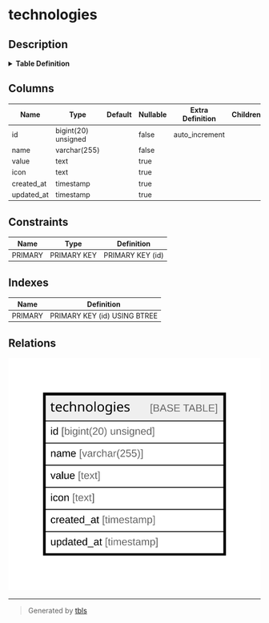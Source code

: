# technologies

## Description

<details>
<summary><strong>Table Definition</strong></summary>

```sql
CREATE TABLE `technologies` (
  `id` bigint(20) unsigned NOT NULL AUTO_INCREMENT,
  `name` varchar(255) COLLATE utf8mb4_unicode_ci NOT NULL,
  `value` text COLLATE utf8mb4_unicode_ci,
  `icon` text COLLATE utf8mb4_unicode_ci,
  `created_at` timestamp NULL DEFAULT NULL,
  `updated_at` timestamp NULL DEFAULT NULL,
  PRIMARY KEY (`id`)
) ENGINE=InnoDB DEFAULT CHARSET=utf8mb4 COLLATE=utf8mb4_unicode_ci
```

</details>

## Columns

| Name | Type | Default | Nullable | Extra Definition | Children | Parents | Comment |
| ---- | ---- | ------- | -------- | ---------------- | -------- | ------- | ------- |
| id | bigint(20) unsigned |  | false | auto_increment |  |  |  |
| name | varchar(255) |  | false |  |  |  |  |
| value | text |  | true |  |  |  |  |
| icon | text |  | true |  |  |  |  |
| created_at | timestamp |  | true |  |  |  |  |
| updated_at | timestamp |  | true |  |  |  |  |

## Constraints

| Name | Type | Definition |
| ---- | ---- | ---------- |
| PRIMARY | PRIMARY KEY | PRIMARY KEY (id) |

## Indexes

| Name | Definition |
| ---- | ---------- |
| PRIMARY | PRIMARY KEY (id) USING BTREE |

## Relations

![er](technologies.svg)

---

> Generated by [tbls](https://github.com/k1LoW/tbls)
